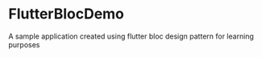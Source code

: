 # FlutterBlocDemo

A sample application created using flutter bloc design pattern for learning purposes
